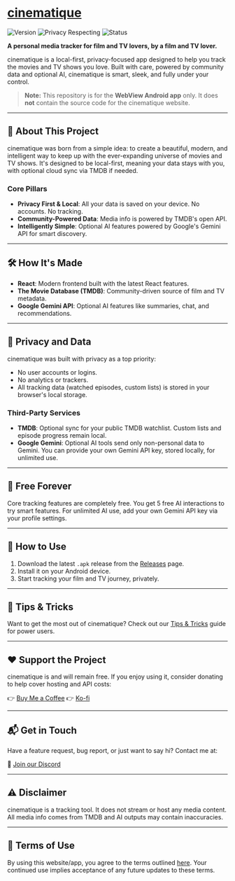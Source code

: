 # [cinematique](https://cinematique.me)
![Version](https://img.shields.io/badge/version-0.1-blue.svg)
![Privacy Respecting](https://img.shields.io/badge/privacy-100%25%20local-success)
![Status](https://img.shields.io/badge/status-beta-orange.svg)


**A personal media tracker for film and TV lovers, by a film and TV lover.**

cinematique is a local-first, privacy-focused app designed to help you track the movies and TV shows you love. Built with care, powered by community data and optional AI, cinematique is smart, sleek, and fully under your control.

> **Note:** This repository is for the **WebView Android app** only. It does **not** contain the source code for the cinematique website.

---

## 🚀 About This Project

cinematique was born from a simple idea: to create a beautiful, modern, and intelligent way to keep up with the ever-expanding universe of movies and TV shows. It's designed to be local-first, meaning your data stays with you, with optional cloud sync via TMDB if needed.

### Core Pillars

* **Privacy First & Local**: All your data is saved on your device. No accounts. No tracking.
* **Community-Powered Data**: Media info is powered by TMDB's open API.
* **Intelligently Simple**: Optional AI features powered by Google's Gemini API for smart discovery.

---

## 🛠 How It's Made

* **React**: Modern frontend built with the latest React features.
* **The Movie Database (TMDB)**: Community-driven source of film and TV metadata.
* **Google Gemini API**: Optional AI features like summaries, chat, and recommendations.

---

## 🔐 Privacy and Data

cinematique was built with privacy as a top priority:

* No user accounts or logins.
* No analytics or trackers.
* All tracking data (watched episodes, custom lists) is stored in your browser's local storage.

### Third-Party Services

* **TMDB**: Optional sync for your public TMDB watchlist. Custom lists and episode progress remain local.
* **Google Gemini**: Optional AI tools send only non-personal data to Gemini. You can provide your own Gemini API key, stored locally, for unlimited use.

---

## 💸 Free Forever

Core tracking features are completely free. You get 5 free AI interactions to try smart features. For unlimited AI use, add your own Gemini API key via your profile settings.

---

## 📲 How to Use

1. Download the latest `.apk` release from the [Releases](https://github.com/yourusername/cinematique/releases) page.
2. Install it on your Android device.
3. Start tracking your film and TV journey, privately.

---

## 🧠 Tips & Tricks

Want to get the most out of cinematique? Check out our [Tips & Tricks](#) guide for power users.

---

## ❤️ Support the Project

cinematique is and will remain free. If you enjoy using it, consider donating to help cover hosting and API costs:

👉 [Buy Me a Coffee](https://buymeacoffee.com/cinematique)
👉 [Ko-fi](https://ko-fi.com/cinematique)

---

## 📬 Get in Touch

Have a feature request, bug report, or just want to say hi? Contact me at:

📧 [Join our Discord](https://discord.gg/ywMAE7p7tE)

---

## ⚠️ Disclaimer

cinematique is a tracking tool. It does not stream or host any media content. All media info comes from TMDB and AI outputs may contain inaccuracies.

---

## 📜 Terms of Use

By using this website/app, you agree to the terms outlined [here](#). Your continued use implies acceptance of any future updates to these terms.
